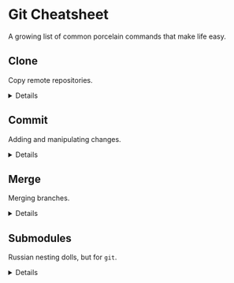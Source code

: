 # Git Cheatsheet

A growing list of common porcelain commands that make life easy.


## Clone
Copy remote repositories.

<details>

### Shallow Clone
Don't download all the history, just the most recent commit.
```bash
git clone --depth 1
```

### Clone to Specific Tag or Branch
Instead of downloading all the history of a repository just clone the 
repository at a specific tag or branch.
```bash
git clone --branch [TAG|BRANCH] --depth 1 https://example.com/my/repo.git
```

</details>




## Commit
Adding and manipulating changes.

<details>

### Delete Unstaged Changes
Get rid of any changes that havent been committed or staged for a commit.
```bash
git checkout HEAD -- FILE
```

### Unstage File
Undo `git add`.
```bash
git reset -- FILE
```


### Squashing Commits
Combine multiple commits into one commit.
If you want to squash the last 3 commits:
1. Start the rebase process:
    ```bash
    git rebase -i HEAD~3
    ```
2. Write `pick` next to the oldest commit
3. Write `squash` in front of the commits to 
4. Save the commit file and close the editor
5. Your text editor will reopen. Rewrite the commit message if you want.
6. Save the commit message and close the editor.
</details>




## Merge
Merging branches.

<details>
### Three Way Merge
This is useful when when you want to merge two branches that have diverged.
That is, both branches have a common ancestor commit, but each branch has one or more unique commits.
For example, say you have a branch called `feature` on which development is complete and which is ready to be merged into `main`.
However, since `feature` was branched, `main` has new commits.
The following will commands will merge the `main` branch into `feature`.
This will make the `feature` ready to submit to `master` as a Pull Request.
```bash
git checkout feature
git rebase main
```
Alternatively, you can use `git merge`:
```bash
git checkout feature
git merge master
```
</details>




## Submodules
Russian nesting dolls, but for `git`.

<details>

### Adding a New Submodule
```bash
git submodule add URL [PATH]
```

### Cloning a Repository with Submodules
```bash
git clone --recursive [URL]
```

### Changing a Submodule
1. Update submodule (commit changes)
2. `cd PARENT_PATH`
3. `git add SUBMODULE_PATH`
4. `git commit -m 'MESSAGE'`

### Pinning Submodule to Commit
1. `cd SUBMODULE`
2. `git checkout COMMIT_HASH`
3. `cd GIT_PARENT`
4. `git add SUBMODULE_DIR/`
5. `git commit`

### Updating a Submodule to Reflect the Latest Changes on Remote Branch
1. `cd SUBMODULE_PATH`
2. `git checkout main`
3. `git pull`
4. `cd PROJECT_ROOT`
5. `git add SUBMODULE_PATH`
6. `git commit -m ...`

### Removing a Submodule
1. `git rm PATH`
2. `rm -rf .git/modules/PATH`
where `SUBMODULE` is the `path` parameter in `.gitmodules`:

```text
[submodule "NAME"]
    path = PATH
    url = ...
```
</details>

